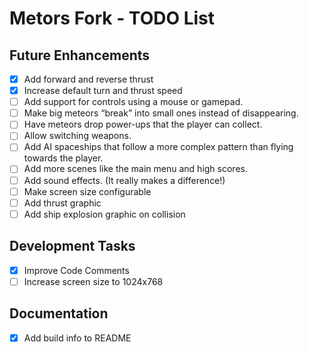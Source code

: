 # Metors Fork - TODO List

## Future Enhancements

- [x] Add forward and reverse thrust
- [x] Increase default turn and thrust speed
- [ ] Add support for controls using a mouse or gamepad.
- [ ] Make big meteors “break” into small ones instead of disappearing.
- [ ] Have meteors drop power-ups that the player can collect.
- [ ] Allow switching weapons.
- [ ] Add AI spaceships that follow a more complex pattern than flying towards the player.
- [ ] Add more scenes like the main menu and high scores.
- [ ] Add sound effects. (It really makes a difference!)
- [ ] Make screen size configurable
- [ ] Add thrust graphic
- [ ] Add ship explosion graphic on collision

## Development Tasks

- [x] Improve Code Comments
- [ ] Increase screen size to 1024x768

## Documentation

- [x] Add build info to README